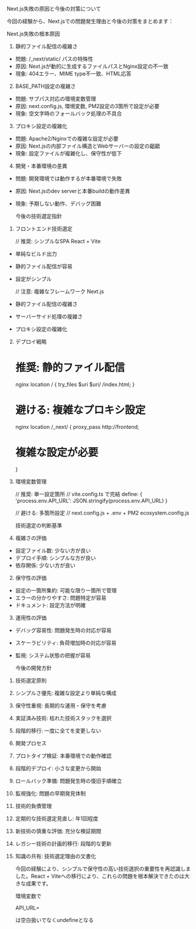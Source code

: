   Next.js失敗の原因と今後の対策について

  今回の経験から、Next.jsでの問題発生理由と今後の対策をまとめます：

  Next.js失敗の根本原因

1. 静的ファイル配信の複雑さ
- 問題: /_next/static/ パスの特殊性
- 原因: Next.jsが動的に生成するファイルパスとNginx設定の不一致
- 現象: 404エラー、MIME type不一致、HTML応答
2. BASE_PATH設定の複雑さ
- 問題: サブパス対応の環境変数管理
- 原因: next.config.js, 環境変数, PM2設定の3箇所で設定が必要
- 現象: 空文字時のフォールバック処理の不具合
3. プロキシ設定の複雑化
- 問題: Apache2/Nginxでの複雑な設定が必要
- 原因: Next.jsの内部ファイル構造とWebサーバーの設定の齟齬
- 現象: 設定ファイルが複雑化し、保守性が低下
4. 開発・本番環境の差異
- 問題: 開発環境では動作するが本番環境で失敗

- 原因: Next.jsのdev serverと本番buildの動作差異

- 現象: 予期しない動作、デバッグ困難
  
  今後の技術選定指針
1. フロントエンド技術選定
   
   // 推奨: シンプルなSPA
   React + Vite
- 単純なビルド出力

- 静的ファイル配信が容易

- 設定がシンプル
  
  // 注意: 複雑なフレームワーク
  Next.js

- 静的ファイル配信の複雑さ

- サーバーサイド処理の複雑さ

- プロキシ設定の複雑化
2. デプロイ戦略
   
   # 推奨: 静的ファイル配信
   
   nginx location / {
    try_files $uri $uri/ /index.html;
   }
   
   # 避ける: 複雑なプロキシ設定
   
   nginx location /_next/ {
    proxy_pass http://frontend;
   
   # 複雑な設定が必要
   
   }

3. 環境変数管理
   
   // 推奨: 単一設定箇所
   // vite.config.ts で完結
   define: {
   'process.env.API_URL': JSON.stringify(process.env.API_URL)
   }
   
   // 避ける: 多箇所設定
   // next.config.js + .env + PM2 ecosystem.config.js
   
   技術選定の判断基準

4. 複雑さの評価
- 設定ファイル数: 少ない方が良い
- デプロイ手順: シンプルな方が良い
- 依存関係: 少ない方が良い
2. 保守性の評価
- 設定の一箇所集約: 可能な限り一箇所で管理
- エラーの分かりやすさ: 問題特定が容易
- ドキュメント: 設定方法が明確
3. 運用性の評価
- デバッグ容易性: 問題発生時の対応が容易

- スケーラビリティ: 負荷増加時の対応が容易

- 監視: システム状態の把握が容易
  
  今後の開発方針
1. 技術選定原則

2. シンプルさ優先: 複雑な設定より単純な構成

3. 保守性重視: 長期的な運用・保守を考慮

4. 実証済み技術: 枯れた技術スタックを選択

5. 段階的移行: 一度に全てを変更しない

6. 開発プロセス

7. プロトタイプ検証: 本番環境での動作確認

8. 段階的デプロイ: 小さな変更から開始

9. ロールバック準備: 問題発生時の復旧手順確立

10. 監視強化: 問題の早期発見体制

11. 技術的負債管理

12. 定期的な技術選定見直し: 年1回程度

13. 新技術の慎重な評価: 充分な検証期間

14. レガシー技術の計画的移行: 段階的な更新

15. 知識の共有: 技術選定理由の文書化
    
    今回の経験により、シンプルで保守性の高い技術選択の重要性を再認識しました。React + Viteへの移行により、これらの問題を根本解決できたのは大きな成果です。
    
    環境変数で
    
    API_URL=
    
    は空白扱いでなくundefineとなる
